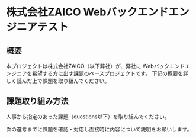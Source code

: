 # 株式会社ZAICO Webバックエンドエンジニアテスト
## 概要
本プロジェクトは株式会社ZAICO（以下弊社）が、弊社に Webバックエンドエンジニアを希望する方に出す課題のベースプロジェクトです。 下記の概要を詳しく読んだ上で課題を取り組んでください。

## 課題取り組み方法

人事から指定のあった課題（questions以下）を取り組んでください。

次の選考までに課題を確認・対応し面接時に内容について説明をお願いします。



